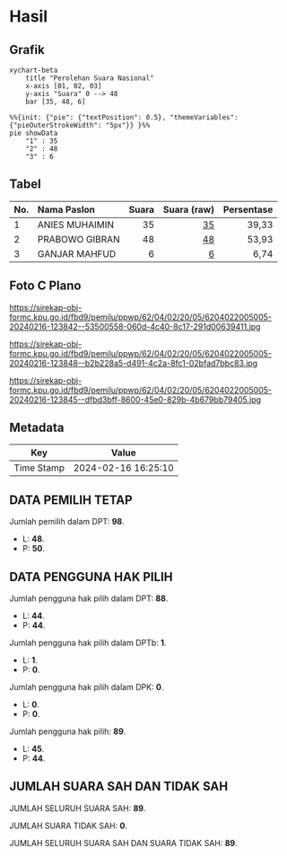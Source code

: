 # Hasil

## Grafik

```mermaid
xychart-beta
    title "Perolehan Suara Nasional"
    x-axis [01, 02, 03]
    y-axis "Suara" 0 --> 48
    bar [35, 48, 6]
```

```mermaid
%%{init: {"pie": {"textPosition": 0.5}, "themeVariables": {"pieOuterStrokeWidth": "5px"}} }%%
pie showData
    "1" : 35
    "2" : 48
    "3" : 6
```

## Tabel

| No. | Nama Paslon    | Suara | Suara (raw) | Persentase |
|:--- |:-------------- | -----:| -----------:| ----------:|
| 1   | ANIES MUHAIMIN | 35    | [35][p-1]   | 39,33      |
| 2   | PRABOWO GIBRAN | 48    | [48][p-2]   | 53,93      |
| 3   | GANJAR MAHFUD  | 6     | [6][p-3]    | 6,74       |


[p-1]: https://github.com/gigit-pemilu/pemilu-2024/blob/main/pilpres/hitung-suara/sub/62-kalimantan-tengah/sub/04-barito-selatan/sub/02-dusun-hilir/sub/2005-lehai/sub/005-tps/sub/paslon-1.txt
[p-2]: https://github.com/gigit-pemilu/pemilu-2024/blob/main/pilpres/hitung-suara/sub/62-kalimantan-tengah/sub/04-barito-selatan/sub/02-dusun-hilir/sub/2005-lehai/sub/005-tps/sub/paslon-2.txt
[p-3]: https://github.com/gigit-pemilu/pemilu-2024/blob/main/pilpres/hitung-suara/sub/62-kalimantan-tengah/sub/04-barito-selatan/sub/02-dusun-hilir/sub/2005-lehai/sub/005-tps/sub/paslon-3.txt

## Foto C Plano

https://sirekap-obj-formc.kpu.go.id/fbd9/pemilu/ppwp/62/04/02/20/05/6204022005005-20240216-123842--53500558-060d-4c40-8c17-291d00639411.jpg

https://sirekap-obj-formc.kpu.go.id/fbd9/pemilu/ppwp/62/04/02/20/05/6204022005005-20240216-123848--b2b228a5-d491-4c2a-8fc1-02bfad7bbc83.jpg

https://sirekap-obj-formc.kpu.go.id/fbd9/pemilu/ppwp/62/04/02/20/05/6204022005005-20240216-123845--dfbd3bff-8600-45e0-829b-4b679bb79405.jpg


## Metadata

| Key        | Value               |
| ---------- | ------------------- |
| Time Stamp | 2024-02-16 16:25:10 |


## DATA PEMILIH TETAP

Jumlah pemilih dalam DPT: **98**.
 * L: **48**.
 * P: **50**.

## DATA PENGGUNA HAK PILIH

Jumlah pengguna hak pilih dalam DPT: **88**.
 * L: **44**.
 * P: **44**.

Jumlah pengguna hak pilih dalam DPTb: **1**.
 * L: **1**.
 * P: **0**.

Jumlah pengguna hak pilih dalam DPK: **0**.
 * L: **0**.
 * P: **0**.

Jumlah pengguna hak pilih: **89**.
 * L: **45**.
 * P: **44**.

## JUMLAH SUARA SAH DAN TIDAK SAH

JUMLAH SELURUH SUARA SAH: **89**.

JUMLAH SUARA TIDAK SAH: **0**.

JUMLAH SELURUH SUARA SAH DAN SUARA TIDAK SAH: **89**.


